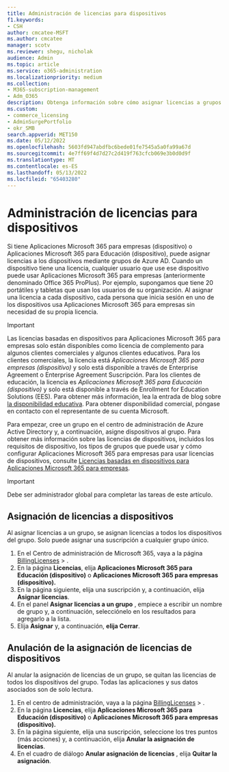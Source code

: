 ```yaml
---
title: Administración de licencias para dispositivos
f1.keywords:
- CSH
author: cmcatee-MSFT
ms.author: cmcatee
manager: scotv
ms.reviewer: shegu, nicholak
audience: Admin
ms.topic: article
ms.service: o365-administration
ms.localizationpriority: medium
ms.collection:
- M365-subscription-management
- Adm_O365
description: Obtenga información sobre cómo asignar licencias a grupos para su uso con dispositivos.
ms.custom:
- commerce_licensing
- AdminSurgePortfolio
- okr_SMB
search.appverid: MET150
ms.date: 05/12/2022
ms.openlocfilehash: 5603fd947abdfbc6bede01fe7545a5a0fa99a67d
ms.sourcegitcommit: 4e7ff69f4d7d27c2d419f763cfcb069e3b0d0d9f
ms.translationtype: MT
ms.contentlocale: es-ES
ms.lasthandoff: 05/13/2022
ms.locfileid: "65403280"
---
```

# <a name="manage-licenses-for-devices"></a>Administración de licencias para dispositivos

Si tiene Aplicaciones Microsoft 365 para empresas (dispositivo) o Aplicaciones Microsoft 365 para Educación (dispositivo), puede asignar licencias a los dispositivos mediante grupos de Azure AD. Cuando un dispositivo tiene una licencia, cualquier usuario que use ese dispositivo puede usar Aplicaciones Microsoft 365 para empresas (anteriormente denominado Office 365 ProPlus). Por ejemplo, supongamos que tiene 20 portátiles y tabletas que usan los usuarios de su organización. Al asignar una licencia a cada dispositivo, cada persona que inicia sesión en uno de los dispositivos usa Aplicaciones Microsoft 365 para empresas sin necesidad de su propia licencia.

> [!IMPORTANT]
> Las licencias basadas en dispositivos para Aplicaciones Microsoft 365 para empresas solo están disponibles como licencia de complemento para algunos clientes comerciales y algunos clientes educativos. Para los clientes comerciales, la licencia está *Aplicaciones Microsoft 365 para empresas (dispositivo)* y solo está disponible a través de Enterprise Agreement o Enterprise Agreement Suscripción. Para los clientes de educación, la licencia es *Aplicaciones Microsoft 365 para Educación (dispositivo)* y solo está disponible a través de Enrollment for Education Solutions (EES). Para obtener más información, lea la entrada de blog sobre [la disponibilidad educativa](https://educationblog.microsoft.com/2019/08/attention-it-administrators-announcing-office-365-proplus-device-based-subscription-for-education). Para obtener disponibilidad comercial, póngase en contacto con el representante de su cuenta Microsoft.

Para empezar, cree un grupo en el centro de administración de Azure Active Directory y, a continuación, asigne dispositivos al grupo. Para obtener más información sobre las licencias de dispositivos, incluidos los requisitos de dispositivo, los tipos de grupos que puede usar y cómo configurar Aplicaciones Microsoft 365 para empresas para usar licencias de dispositivos, consulte [Licencias basadas en dispositivos para Aplicaciones Microsoft 365 para empresas](/deployoffice/device-based-licensing).

> [!IMPORTANT]
> Debe ser administrador global para completar las tareas de este artículo.

## <a name="assign-licenses-to-devices"></a>Asignación de licencias a dispositivos

Al asignar licencias a un grupo, se asignan licencias a todos los dispositivos del grupo. Solo puede asignar una suscripción a cualquier grupo único.

1. En el Centro de administración de Microsoft 365, vaya a la página <a href="https://go.microsoft.com/fwlink/p/?linkid=842264" target="_blank">BillingLicenses</a> > .
2. En la página **Licencias**, elija **Aplicaciones Microsoft 365 para Educación (dispositivo)** o **Aplicaciones Microsoft 365 para empresas (dispositivo).**
3. En la página siguiente, elija una suscripción y, a continuación, elija **Asignar licencias**.
4. En el panel **Asignar licencias a un grupo** , empiece a escribir un nombre de grupo y, a continuación, selecciónelo en los resultados para agregarlo a la lista.
5. Elija **Asignar** y, a continuación, **elija Cerrar**.

## <a name="unassign-licenses-from-devices"></a>Anulación de la asignación de licencias de dispositivos

Al anular la asignación de licencias de un grupo, se quitan las licencias de todos los dispositivos del grupo. Todas las aplicaciones y sus datos asociados son de solo lectura.

1. En el centro de administración, vaya a la página <a href="https://go.microsoft.com/fwlink/p/?linkid=842264" target="_blank">BillingLicenses</a> > .
2. En la página **Licencias**, elija **Aplicaciones Microsoft 365 para Educación (dispositivo)** o **Aplicaciones Microsoft 365 para empresas (dispositivo).**
3. En la página siguiente, elija una suscripción, seleccione los tres puntos (más acciones) y, a continuación, elija **Anular la asignación de licencias**.
4. En el cuadro de diálogo **Anular asignación de licencias** , elija **Quitar la asignación**.

